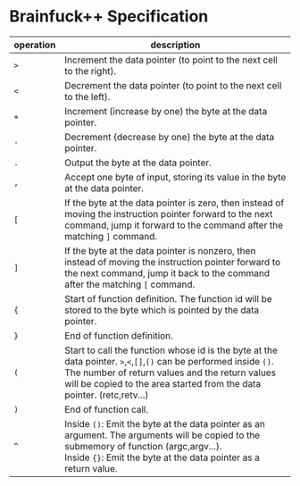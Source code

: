 # Brainfuck++ Specification

| operation | description |
| --------- | ----------- |
|`>`|Increment the data pointer (to point to the next cell to the right).|
|`<`|Decrement the data pointer (to point to the next cell to the left).|
|`+`|Increment (increase by one) the byte at the data pointer.|
|`-`|Decrement (decrease by one) the byte at the data pointer.|
|`.`|Output the byte at the data pointer.|
|`,`|Accept one byte of input, storing its value in the byte at the data pointer.|                                
|`[`|If the byte at the data pointer is zero, then instead of moving the instruction pointer forward to the next command, jump it forward to the command after the matching `]` command.
|`]`|If the byte at the data pointer is nonzero, then instead of moving the instruction pointer forward to the next command, jump it back to the command after the matching `[` command.|
|`{`|Start of function definition. The function id will be stored to the byte which is pointed by the data pointer.|
|`}`|End of function definition.|
|`(`|Start to call the function whose id is the byte at the data pointer. `>`,`<`,`[]`,`()` can be performed inside `()`. The number of return values and the return values will be copied to the area started from the data pointer. (retc,retv...)|
|`)`|End of function call.|
|`^`|Inside `()`: Emit the byte at the data pointer as an argument. The arguments will be copied to the submemory of function (argc,argv...).<br> Inside `{}`: Emit the byte at the data pointer as a return value.|